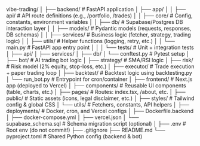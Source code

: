 vibe-trading/
│
├── backend/                  # FastAPI application
│   ├── app/
│   │   ├── api/              # API route definitions (e.g., /portfolio, /trades)
│   │   ├── core/             # Config, constants, environment variables
│   │   ├── db/               # Supabase/Postgres DB interaction layer
│   │   ├── models/           # Pydantic models (requests, responses, DB schemas)
│   │   ├── services/         # Business logic (fetcher, strategy, trading logic)
│   │   ├── utils/            # Helper functions (logging, retry, etc.)
│   │   └── main.py           # FastAPI app entry point
│   │
│   └── tests/                # Unit + integration tests
│       ├── api/
│       ├── services/
│       ├── db/
│       └── conftest.py       # Pytest setup
│
├── bot/                      # AI trading bot logic
│   ├── strategy/             # SMA/RSI logic
│   ├── risk/                 # Risk model (2% equity, stop-loss, etc.)
│   ├── executor/             # Trade execution + paper trading loop
│   ├── backtest/             # Backtest logic using backtesting.py
│   └── run_bot.py            # Entrypoint for cron/container
│
├── frontend/                 # Next.js app (deployed to Vercel)
│   ├── components/           # Reusable UI components (table, charts, etc.)
│   ├── pages/                # Routes: index.tsx, /about, etc.
│   ├── public/               # Static assets (icons, legal disclaimer, etc.)
│   ├── styles/               # Tailwind config & global CSS
│   └── utils/                # Fetchers, constants, API helpers
│
├── deployments/              # Docker, cron, and Vercel configs
│   ├── Dockerfile.backend
│   ├── docker-compose.yml
│   ├── vercel.json
│   └── supabase_schema.sql   # Schema migration script (optional)
│
├── .env                      # Root env (do not commit!)
├── .gitignore
├── README.md
└── pyproject.toml            # Shared Python config (backend & bot)
